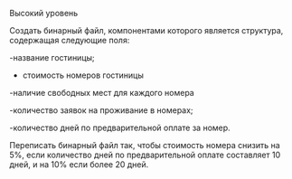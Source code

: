 Высокий уровень

Создать бинарный файл, компонентами которого является структура, содержащая следующие поля: 

-название гостиницы; 

- стоимость номеров гостиницы 

-наличие свободных мест для каждого номера

-количество заявок на проживание в номерах; 

-количество дней по предварительной оплате за номер. 

Переписать бинарный файл так, чтобы стоимость номера снизить на 5%, 
если количество дней по предварительной оплате составляет 10 дней, и на 10% если более 20 дней.
